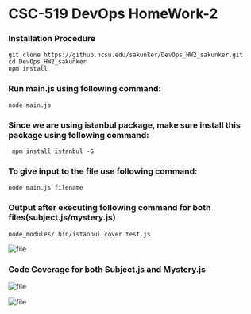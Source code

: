 # CSC-519 DevOps HomeWork-2

### Installation Procedure

    git clone https://github.ncsu.edu/sakunker/DevOps_HW2_sakunker.git
    cd DevOps_HW2_sakunker
    npm install

### Run main.js using following command:
    node main.js
### Since we are using istanbul package, make sure install this package using following command:  
     npm install istanbul -G

### To give input to the file use following command:
    node main.js filename

### Output after executing following command for both files(subject.js/mystery.js)
    node_modules/.bin/istanbul cover test.js

![file](https://github.com/sohankunkerkar/DevOps_HW2/blob/master/ScreenShots/CoverTest.png)

### Code Coverage for both Subject.js and Mystery.js

![file](https://github.com/sohankunkerkar/DevOps_HW2/blob/master/ScreenShots/SubjectCoverage.png)

![file](https://github.com/sohankunkerkar/DevOps_HW2/blob/master/ScreenShots/MysteryCoverage.png)


